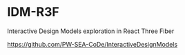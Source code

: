 # IDM-R3F
Interactive Design Models exploration in React Three Fiber

https://github.com/PW-SEA-CoDe/InteractiveDesignModels
